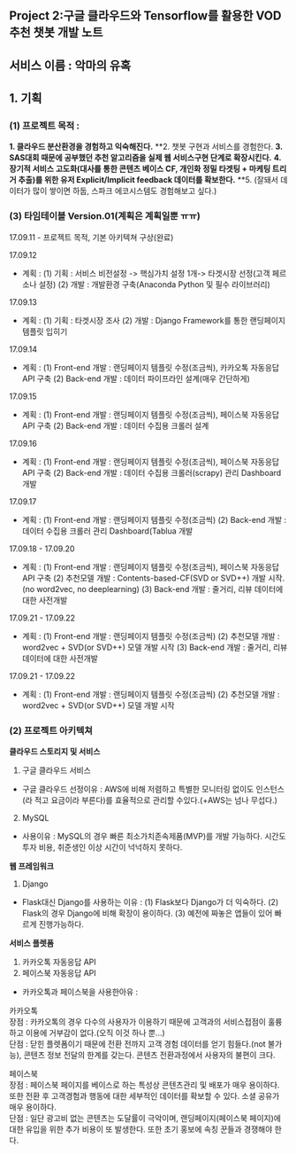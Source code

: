 ## Project 2:구글 클라우드와 Tensorflow를 활용한 VOD 추천 챗봇 개발 노트
## 서비스 이름 : 악마의 유혹

## 1. 기획

### (1) 프로젝트 목적 : 
**1. 클라우드 분산환경을 경험하고 익숙해진다.**
**2. 챗봇 구현과 서비스를 경험한다.
**3. SAS대회 때문에 공부했던 추천 알고리즘을 실제 웹 서비스구현 단계로 확장시킨다.**
**4. 장기적 서비스 고도화(대사를 통한 콘텐츠 베이스 CF, 개인화 정밀 타겟팅 + 마케팅 트리거 추출)를 위한 유저 Explicit/Implicit feedback 데이터를 확보한다.**
**5. (잘돼서 데이터가 많이 쌓이면 하둡, 스파크 에코시스템도 경험해보고 싶다.)

### (3) 타임테이블 Version.01(계획은 계획일뿐 ㅠㅠ)
17.09.11 - 프로젝트 목적, 기본 아키텍쳐 구상(완료)

17.09.12 
- 계획 : 
(1) 기획 : 서비스 비전설정 -> 핵심가치 설정 1개-> 타겟시장 선정(고객 페르소나 설정)
(2) 개발 : 개발환경 구축(Anaconda Python 및 필수 라이브러리)

17.09.13 
- 계획 : 
(1) 기획 : 타겟시장 조사
(2) 개발 : Django Framework를 통한 랜딩페이지 템플릿 입히기

17.09.14 
- 계획 : 
(1) Front-end 개발 : 랜딩페이지 템플릿 수정(조금씩), 카카오톡 자동응답 API 구축
(2) Back-end 개발 : 데이터 파이프라인 설계(매우 간단하게)

17.09.15
- 계획 : 
(1) Front-end 개발 : 랜딩페이지 템플릿 수정(조금씩), 페이스북 자동응답 API 구축
(2) Back-end 개발 : 데이터 수집용 크롤러 설계

17.09.16
- 계획 : 
(1) Front-end 개발 : 랜딩페이지 템플릿 수정(조금씩), 페이스북 자동응답 API 구축
(2) Back-end 개발 : 데이터 수집용 크롤러(scrapy) 관리 Dashboard 개발

17.09.17
- 계획 : 
(1) Front-end 개발 : 랜딩페이지 템플릿 수정(조금씩)
(2) Back-end 개발 : 데이터 수집용 크롤러 관리 Dashboard(Tablua 개발

17.09.18 - 17.09.20
- 계획 : 
(1) Front-end 개발 : 랜딩페이지 템플릿 수정(조금씩), 페이스북 자동응답 API 구축
(2) 추천모델 개발 : Contents-based-CF(SVD or SVD++) 개발 시작.(no word2vec, no deeplearning)
(3) Back-end 개발 : 줄거리, 리뷰 데이터에 대한 사전개발

17.09.21 - 17.09.22
- 계획 : 
(1) Front-end 개발 : 랜딩페이지 템플릿 수정(조금씩)
(2) 추천모델 개발 : word2vec + SVD(or SVD++) 모델 개발 시작
(3) Back-end 개발 : 줄거리, 리뷰 데이터에 대한 사전개발

17.09.21 - 17.09.22
- 계획 : 
(1) Front-end 개발 : 랜딩페이지 템플릿 수정(조금씩)
(2) 추천모델 개발 : word2vec + SVD(or SVD++) 모델 개발 시작

### (2) 프로젝트 아키텍쳐

**클라우드 스토리지 및 서비스**
1. 구글 클라우드 서비스 
* 구글 클라우드 선정이유 : AWS에 비해 저렴하고 특별한 모니터링 없이도 인스턴스(라 적고 요금이라 부른다)를 효율적으로 관리할 수있다.(+AWS는 넘나 무섭다.)

2. MySQL
* 사용이유 : MySQL의 경우 빠른 최소가치존속제품(MVP)를 개발 가능하다. 시간도 투자 비용, 취준생인 이상 시간이 넉넉하지 못하다.

**웹 프레임워크**
1. Django
* Flask대신 Django를 사용하는 이유 : (1) Flask보다 Django가 더 익숙하다. (2) Flask의 경우 Django에 비해 확장이 용이하다. (3) 예전에 짜놓은 앱들이 있어 빠르게 진행가능하다.

**서비스 플렛폼**
1. 카카오톡 자동응답 API 
2. 페이스북 자동응답 API
* 카카오톡과 페이스북을 사용한아유 : 

카카오톡<br> 
장점 : 카카오톡의 경우 다수의 사용자가 이용하기 때문에 고객과의 서비스접점이 훌륭하고 이용에 거부감이 없다.(오직 이것 하나 뿐...)<br>
단점 : 닫힌 플렛폼이기 때문에 전환 전까지 고객 경험 데이터를 얻기 힘들다.(not 불가능), 콘텐츠 정보 전달의 한계를 갖는다. 콘텐츠 전환과정에서 사용자의 불편이 크다.<br>

페이스북<br>
장점 : 페이스북 페이지를 베이스로 하는 특성상 콘텐츠관리 및 배포가 매우 용이하다. 또한 전환 후 고객경험과 행동에 대한 세부적인 데이터를 확보할 수 있다. 소셜 공유가 매우 용이하다.<br>
단점 : 일단 광고비 없는 콘텐츠는 도달률이 극악이며, 랜딩페이지(페이스북 페이지)에 대한 유입을 위한 추가 비용이 또 발생한다. 또한 초기 홍보에 속칭 꾼들과 경쟁해야 한다.<br>

